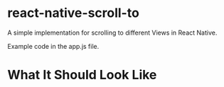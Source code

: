# react-native-scroll-to
A simple implementation for scrolling to different Views in React Native.

Example code in the app.js file. 

# What It Should Look Like

